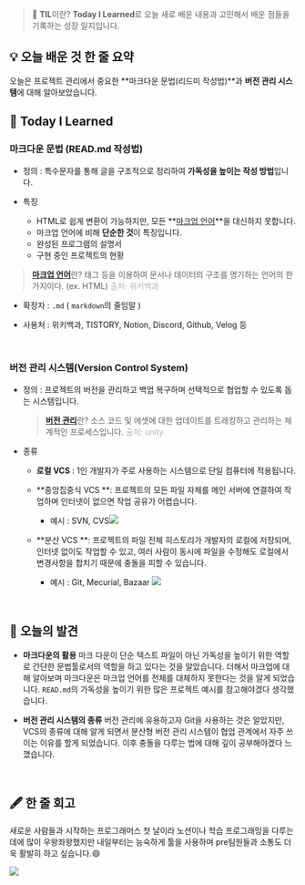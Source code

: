 > 🎯 **TIL**이란? **Today I Learned**로 오늘 새로 배운 내용과 고민해서 배운 점들을 기록하는 성장 일지입니다.

## 💡 오늘 배운 것 한 줄 요약

오늘은 프로젝트 관리에서 중요한 **마크다운 문법(리드미 작성법)**과 **버전 관리 시스템**에 대해 알아보았습니다.
<br>

## 📙 Today I Learned

### 마크다운 문법 (READ.md 작성법)

- 정의 : 특수문자를 통해 글을 구조적으로 정리하여 **가독성을 높이는 작성 방법**입니다.

- 특징
  - HTML로 쉽게 변환이 가능하지만, 모든 **[마크업 언어](https://ko.wikipedia.org/wiki/%EB%A7%88%ED%81%AC%EC%97%85_%EC%96%B8%EC%96%B4)**을 대신하지 못합니다.
  - 마크업 언어에 비해 **단순한 것**이 특징입니다.
  - 완성된 프로그램의 설명서
  - 구현 중인 프로젝트의 현황

> [**마크업 언어**](https://ko.wikipedia.org/wiki/%EB%A7%88%ED%81%AC%EC%97%85_%EC%96%B8%EC%96%B4)란?
> 태그 등을 이용하여 문서나 데이터의 구조를 명기하는 언어의 한 가지이다. (ex. HTML)
> <span style="color: #adb5bd">출처: 위키백과</span>

- 확장자 : `.md` ( `markdown`의 줄임말 )

- 사용처 : 위키백과, TISTORY, Notion, Discord, Github, Velog 등

<br>

### 버전 관리 시스템(Version Control System)

- 정의 : 프로젝트의 버전을 관리하고 백업 복구하며 선택적으로 협업할 수 있도록 돕는 시스템입니다.

  > [**버전 관리**](https://unity.com/solutions/what-is-version-control#local-version-control-systems,-explained)란?
  > 소스 코드 및 에셋에 대한 업데이트를 트래킹하고 관리하는 체계적인 프로세스입니다.
  > <span style="color: #adb5bd">출처: unity</span>

- 종류

  - **로컬 VCS** : 1인 개발자가 주로 사용하는 시스템으로 단일 컴퓨터에 적용됩니다.

  - **중앙집중식 VCS **: 프로젝트의 모든 파일 자체를 메인 서버에 연결하여 작업하며 인터넷이 없으면 작업 공유가 어렵습니다.
    - 예시 : SVN, CVS![](https://velog.velcdn.com/images/eunoia0235/post/237ae9e7-3e62-435f-bf7a-64d68d32b44a/image.png)
  - **분산 VCS **: 프로젝트의 파일 전체 히스토리가 개발자의 로컬에 저장되며, 인터넷 없이도 작업할 수 있고, 여러 사람이 동시에 파일을 수정해도 로컬에서 변경사항을 합치기 때문에 충돌을 피할 수 있습니다.
    - 예시 : Git, Mecurial, Bazaar
      ![](https://velog.velcdn.com/images/eunoia0235/post/56e3bc6a-ba78-4a5d-b6fe-2d455ab3553f/image.png)

<br>

## 🧐 오늘의 발견

- **마크다운의 활용**
  마크 다운이 단순 텍스트 파일이 아닌 가독성을 높이기 위한 역할로 간단한 문법툴로서의 역할을 하고 있다는 것을 알았습니다. 더해서 마크업에 대해 알아보며 마크다운은 마크업 언어를 전체를 대체하지 못한다는 것을 알게 되었습니다. `READ.md`의 가독성을 높이기 위한 많은 프로젝트 예시를 참고해야겠다 생각했습니다.

- **버전 관리 시스템의 종류**
  버전 관리에 유용하고자 Git을 사용하는 것은 알았지만, VCS의 종류에 대해 알게 되면서 분산형 버전 관리 시스템이 협업 관계에서 자주 쓰이는 이유를 할게 되었습니다. 이후 충돌을 다루는 법에 대해 깊이 공부해야겠다 느꼈습니다.

<br>

## 🖋️ 한 줄 회고

새로운 사람들과 시작하는 프로그래머스 첫 날이라 노션이나 학습 프로그래밍을 다루는 데에 많이 우왕좌왕했지만 내일부터는 능숙하게 툴을 사용하며 pre팀원들과 소통도 더욱 활발히 하고 싶습니다.😄

![](https://velog.velcdn.com/images/eunoia0235/post/d37d62b4-5079-4513-9e2f-a061b3a73f65/image.png)
